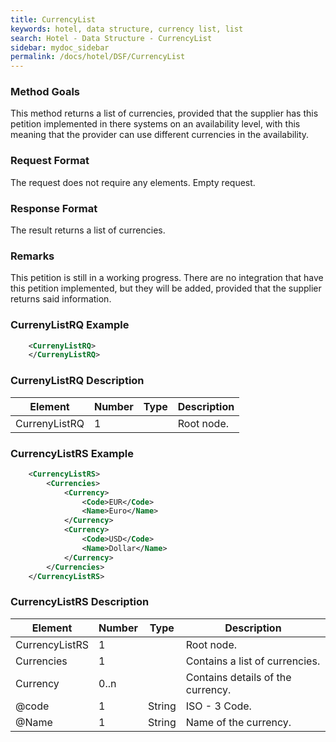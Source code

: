 ```yaml
---
title: CurrencyList
keywords: hotel, data structure, currency list, list
search: Hotel - Data Structure - CurrencyList
sidebar: mydoc_sidebar
permalink: /docs/hotel/DSF/CurrencyList
---
```




### Method Goals


This method returns a list of currencies, provided that the supplier has
this petition implemented in there systems on an availability level,
with this meaning that the provider can use different currencies in the
availability.



### Request Format


The request does not require any elements. Empty request.



### Response Format


The result returns a list of currencies.



### Remarks


This petition is still in a working progress. There are no integration
that have this petition implemented, but they will be added, provided
that the supplier returns said information.



### CurrenyListRQ Example


~~~xml
    <CurrenyListRQ>
    </CurrenyListRQ>
~~~


### CurrenyListRQ Description



| **Element**			| **Number**	| **Type**	| **Description**			|
| ----------------------------- | ------------- | ------------- | ------------------------------------- |
| CurrenyListRQ			| 1          	|		| Root node.				|




### CurrencyListRS Example


~~~xml
    <CurrencyListRS>
        <Currencies>
            <Currency>
                <Code>EUR</Code>
                <Name>Euro</Name>
            </Currency>
            <Currency>
                <Code>USD</Code>
                <Name>Dollar</Name>
            </Currency>
        </Currencies>
    </CurrencyListRS>
~~~


### CurrencyListRS Description



| **Element**			| **Number**	| **Type**	| **Description**			|
| ----------------------------- | ------------- | ------------- | ------------------------------------- |
| CurrencyListRS		| 1          	|		| Root node.       			|
| Currencies 			| 1           	|		| Contains a list of currencies.	|
| Currency   			| 0..n       	|		| Contains details of the currency.	|
| @code 			| 1    		| String	| ISO - 3 Code.    				|
| @Name 			| 1    		| String	| Name of the currency.			|



